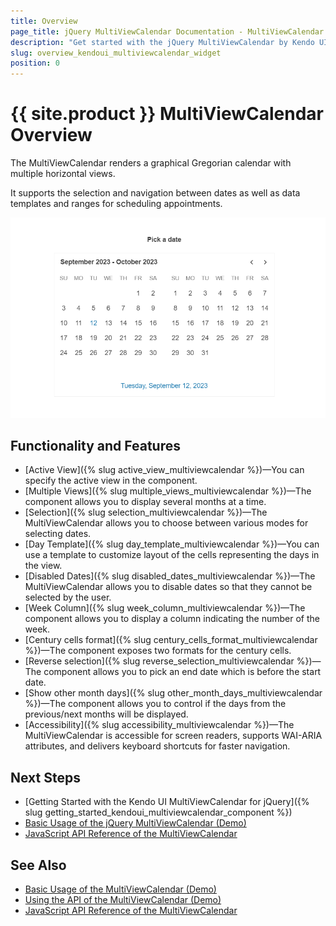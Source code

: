 ```yaml
---
title: Overview
page_title: jQuery MultiViewCalendar Documentation - MultiViewCalendar Overview
description: "Get started with the jQuery MultiViewCalendar by Kendo UI and learn how to initialize the component and use its events."
slug: overview_kendoui_multiviewcalendar_widget
position: 0
---
```


# {{ site.product }} MultiViewCalendar Overview

The MultiViewCalendar renders a graphical Gregorian calendar with multiple horizontal views.

It supports the selection and navigation between dates as well as data templates and ranges for scheduling appointments.

![Kendo UI for jQuery MultiViewCalendar Overview](multiviewcalendar-overview.PNG)

## Functionality and Features

* [Active View]({% slug active_view_multiviewcalendar %})&mdash;You can specify the active view in the component.
* [Multiple Views]({% slug multiple_views_multiviewcalendar %})&mdash;The component allows you to display several months at a time.
* [Selection]({% slug selection_multiviewcalendar %})&mdash;The MultiViewCalendar allows you to choose between various modes for selecting dates.
* [Day Template]({% slug day_template_multiviewcalendar %})&mdash;You can use a template to customize layout of the cells representing the days in the view.
* [Disabled Dates]({% slug disabled_dates_multiviewcalendar %})&mdash;The MultiViewCalendar allows you to disable dates so that they cannot be selected by the user.
* [Week Column]({% slug week_column_multiviewcalendar %})&mdash;The component allows you to display a column indicating the number of the week.
* [Century cells format]({% slug century_cells_format_multiviewcalendar %})&mdash;The component exposes two formats for the century cells.
* [Reverse selection]({% slug reverse_selection_multiviewcalendar %})&mdash;The component allows you to pick an end date which is before the start date.
* [Show other month days]({% slug other_month_days_multiviewcalendar %})&mdash;The component allows you to control if the days from the previous/next months will be displayed.
* [Accessibility]({% slug accessibility_multiviewcalendar %})&mdash;The MultiViewCalendar is accessible for screen readers, supports WAI-ARIA attributes, and delivers keyboard shortcuts for faster navigation.

## Next Steps

* [Getting Started with the Kendo UI MultiViewCalendar for jQuery]({% slug getting_started_kendoui_multiviewcalendar_component %})
* [Basic Usage of the jQuery MultiViewCalendar (Demo)](https://demos.telerik.com/kendo-ui/multiviewcalendar/index)
* [JavaScript API Reference of the MultiViewCalendar](/api/javascript/ui/multiviewcalendar)

## See Also

* [Basic Usage of the MultiViewCalendar (Demo)](https://demos.telerik.com/kendo-ui/multiviewcalendar/index)
* [Using the API of the MultiViewCalendar (Demo)](https://demos.telerik.com/kendo-ui/multiviewcalendar/api)
* [JavaScript API Reference of the MultiViewCalendar](/api/javascript/ui/multiviewcalendar)
